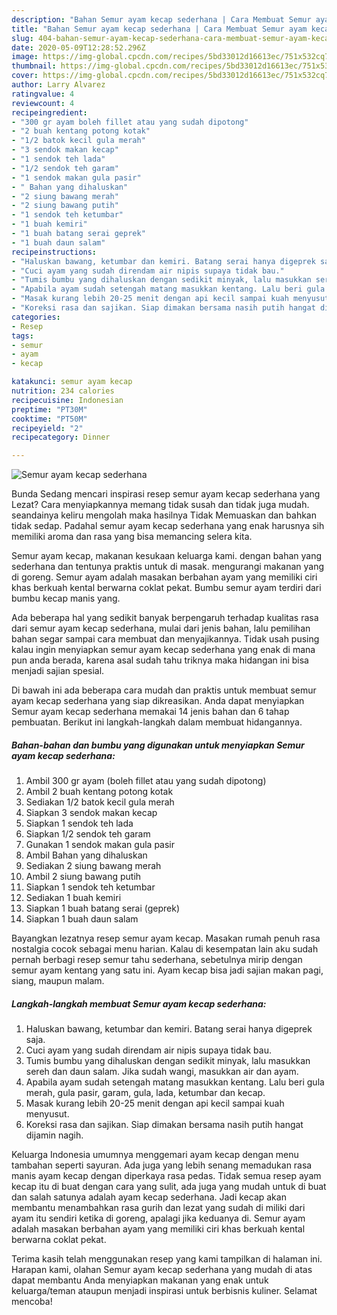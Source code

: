 ```yaml
---
description: "Bahan Semur ayam kecap sederhana | Cara Membuat Semur ayam kecap sederhana Yang Enak dan Simpel"
title: "Bahan Semur ayam kecap sederhana | Cara Membuat Semur ayam kecap sederhana Yang Enak dan Simpel"
slug: 404-bahan-semur-ayam-kecap-sederhana-cara-membuat-semur-ayam-kecap-sederhana-yang-enak-dan-simpel
date: 2020-05-09T12:28:52.296Z
image: https://img-global.cpcdn.com/recipes/5bd33012d16613ec/751x532cq70/semur-ayam-kecap-sederhana-foto-resep-utama.jpg
thumbnail: https://img-global.cpcdn.com/recipes/5bd33012d16613ec/751x532cq70/semur-ayam-kecap-sederhana-foto-resep-utama.jpg
cover: https://img-global.cpcdn.com/recipes/5bd33012d16613ec/751x532cq70/semur-ayam-kecap-sederhana-foto-resep-utama.jpg
author: Larry Alvarez
ratingvalue: 4
reviewcount: 4
recipeingredient:
- "300 gr ayam boleh fillet atau yang sudah dipotong"
- "2 buah kentang potong kotak"
- "1/2 batok kecil gula merah"
- "3 sendok makan kecap"
- "1 sendok teh lada"
- "1/2 sendok teh garam"
- "1 sendok makan gula pasir"
- " Bahan yang dihaluskan"
- "2 siung bawang merah"
- "2 siung bawang putih"
- "1 sendok teh ketumbar"
- "1 buah kemiri"
- "1 buah batang serai geprek"
- "1 buah daun salam"
recipeinstructions:
- "Haluskan bawang, ketumbar dan kemiri. Batang serai hanya digeprek saja."
- "Cuci ayam yang sudah direndam air nipis supaya tidak bau."
- "Tumis bumbu yang dihaluskan dengan sedikit minyak, lalu masukkan sereh dan daun salam. Jika sudah wangi, masukkan air dan ayam."
- "Apabila ayam sudah setengah matang masukkan kentang. Lalu beri gula merah, gula pasir, garam, gula, lada, ketumbar dan kecap."
- "Masak kurang lebih 20-25 menit dengan api kecil sampai kuah menyusut."
- "Koreksi rasa dan sajikan. Siap dimakan bersama nasih putih hangat dijamin nagih."
categories:
- Resep
tags:
- semur
- ayam
- kecap

katakunci: semur ayam kecap 
nutrition: 234 calories
recipecuisine: Indonesian
preptime: "PT30M"
cooktime: "PT50M"
recipeyield: "2"
recipecategory: Dinner

---
```



![Semur ayam kecap sederhana](https://img-global.cpcdn.com/recipes/5bd33012d16613ec/751x532cq70/semur-ayam-kecap-sederhana-foto-resep-utama.jpg)

Bunda Sedang mencari inspirasi resep semur ayam kecap sederhana yang Lezat? Cara menyiapkannya memang tidak susah dan tidak juga mudah. seandainya keliru mengolah maka hasilnya Tidak Memuaskan dan bahkan tidak sedap. Padahal semur ayam kecap sederhana yang enak harusnya sih memiliki aroma dan rasa yang bisa memancing selera kita.

Semur ayam kecap, makanan kesukaan keluarga kami. dengan bahan yang sederhana dan tentunya praktis untuk di masak. mengurangi makanan yang di goreng. Semur ayam adalah masakan berbahan ayam yang memiliki ciri khas berkuah kental berwarna coklat pekat. Bumbu semur ayam terdiri dari bumbu kecap manis yang.

Ada beberapa hal yang sedikit banyak berpengaruh terhadap kualitas rasa dari semur ayam kecap sederhana, mulai dari jenis bahan, lalu pemilihan bahan segar sampai cara membuat dan menyajikannya. Tidak usah pusing kalau ingin menyiapkan semur ayam kecap sederhana yang enak di mana pun anda berada, karena asal sudah tahu triknya maka hidangan ini bisa menjadi sajian spesial.


Di bawah ini ada beberapa cara mudah dan praktis untuk membuat semur ayam kecap sederhana yang siap dikreasikan. Anda dapat menyiapkan Semur ayam kecap sederhana memakai 14 jenis bahan dan 6 tahap pembuatan. Berikut ini langkah-langkah dalam membuat hidangannya.

<!--inarticleads1-->

##### Bahan-bahan dan bumbu yang digunakan untuk menyiapkan Semur ayam kecap sederhana:

1. Ambil 300 gr ayam (boleh fillet atau yang sudah dipotong)
1. Ambil 2 buah kentang potong kotak
1. Sediakan 1/2 batok kecil gula merah
1. Siapkan 3 sendok makan kecap
1. Siapkan 1 sendok teh lada
1. Siapkan 1/2 sendok teh garam
1. Gunakan 1 sendok makan gula pasir
1. Ambil  Bahan yang dihaluskan
1. Sediakan 2 siung bawang merah
1. Ambil 2 siung bawang putih
1. Siapkan 1 sendok teh ketumbar
1. Sediakan 1 buah kemiri
1. Siapkan 1 buah batang serai (geprek)
1. Siapkan 1 buah daun salam


Bayangkan lezatnya resep semur ayam kecap. Masakan rumah penuh rasa nostalgia cocok sebagai menu harian. Kalau di kesempatan lain aku sudah pernah berbagi resep semur tahu sederhana, sebetulnya mirip dengan semur ayam kentang yang satu ini. Ayam kecap bisa jadi sajian makan pagi, siang, maupun malam. 

<!--inarticleads2-->

##### Langkah-langkah membuat Semur ayam kecap sederhana:

1. Haluskan bawang, ketumbar dan kemiri. Batang serai hanya digeprek saja.
1. Cuci ayam yang sudah direndam air nipis supaya tidak bau.
1. Tumis bumbu yang dihaluskan dengan sedikit minyak, lalu masukkan sereh dan daun salam. Jika sudah wangi, masukkan air dan ayam.
1. Apabila ayam sudah setengah matang masukkan kentang. Lalu beri gula merah, gula pasir, garam, gula, lada, ketumbar dan kecap.
1. Masak kurang lebih 20-25 menit dengan api kecil sampai kuah menyusut.
1. Koreksi rasa dan sajikan. Siap dimakan bersama nasih putih hangat dijamin nagih.


Keluarga Indonesia umumnya menggemari ayam kecap dengan menu tambahan seperti sayuran. Ada juga yang lebih senang memadukan rasa manis ayam kecap dengan diperkaya rasa pedas. Tidak semua resep ayam kecap itu di buat dengan cara yang sulit, ada juga yang mudah untuk di buat dan salah satunya adalah ayam kecap sederhana. Jadi kecap akan membantu menambahkan rasa gurih dan lezat yang sudah di miliki dari ayam itu sendiri ketika di goreng, apalagi jika keduanya di. Semur ayam adalah masakan berbahan ayam yang memiliki ciri khas berkuah kental berwarna coklat pekat. 

Terima kasih telah menggunakan resep yang kami tampilkan di halaman ini. Harapan kami, olahan Semur ayam kecap sederhana yang mudah di atas dapat membantu Anda menyiapkan makanan yang enak untuk keluarga/teman ataupun menjadi inspirasi untuk berbisnis kuliner. Selamat mencoba!
